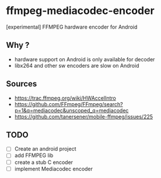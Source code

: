 # ffmpeg-mediacodec-encoder
[experimental] FFMPEG hardware encoder for Android

## Why ?
- hardware support on Android is only available for decoder
- libx264 and other sw encoders are slow on Android

## Sources
- https://trac.ffmpeg.org/wiki/HWAccelIntro
- https://github.com/FFmpeg/FFmpeg/search?p=1&q=mediacodec&unscoped_q=mediacodec
- https://github.com/tanersener/mobile-ffmpeg/issues/225

## TODO
- [ ] Create an android project
- [ ] add FFMPEG lib
- [ ] create a stub C encoder
- [ ] implement Mediacodec encoder
